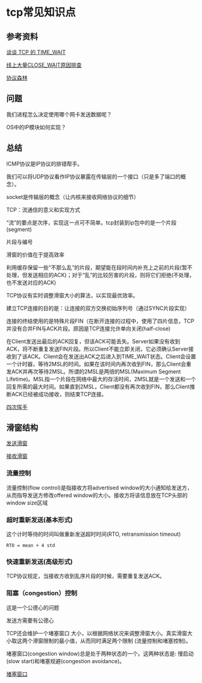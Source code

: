 # tcp常见知识点

## 参考资料

[谈谈 TCP 的 TIME_WAIT](https://zhenbianshu.github.io/2018/12/talk_about_tcp_timewait.html?hmsr=toutiao.io&utm_medium=toutiao.io&utm_source=toutiao.io)

[线上大量CLOSE_WAIT原因排查](https://mp.weixin.qq.com/s/NZqNXdv0esCCUFDYtDy_Hw)

[协议森林](https://wizardforcel.gitbooks.io/protocol-forest-vamei/content/index.html)

## 问题

我们进程怎么决定使用哪个网卡发送数据呢？

OS中的IP模块如何实现？

## 总结

ICMP协议是IP协议的排错帮手。

我们可以将UDP协议看作IP协议暴露在传输层的一个接口（只是多了端口的概念）。

socket是传输层的概念（让内核来接收网络协议的细节）

TCP：流通信的意义和实现方式

“流”的要点是次序，实现这一点可不简单。tcp封装到ip包中的是一个片段(segment)

片段与编号

滑窗的价值在于提高效率

利用缓存保留一些“不那么乱”的片段，期望能在段时间内补充上之前的片段(暂不处理，但发送相应的ACK)；对于“乱”的比较厉害的片段，则将它们拒绝(不处理，也不发送对应的ACK)

TCP协议有实时调整滑窗大小的算法，以实现最优效率。

建立TCP连接的目的是：让连接的双方交换初始序列号（通过SYNC片段实现）

连接的终结使用的是特殊片段FIN（在断开连接的过程中，使用了四片信息，TCP并没有合并FIN与ACK片段。原因是TCP连接允许单向关闭(half-close)

在Client发送出最后的ACK回复，但该ACK可能丢失。Server如果没有收到ACK，将不断重复发送FIN片段。所以Client不能立即关闭，它必须确认Server接收到了该ACK。Client会在发送出ACK之后进入到TIME_WAIT状态。Client会设置一个计时器，等待2MSL的时间。如果在该时间内再次收到FIN，那么Client会重发ACK并再次等待2MSL。所谓的2MSL是两倍的MSL(Maximum Segment Lifetime)。MSL指一个片段在网络中最大的存活时间，2MSL就是一个发送和一个回复所需的最大时间。如果直到2MSL，Client都没有再次收到FIN，那么Client推断ACK已经被成功接收，则结束TCP连接。

[四次挥手](https://github.com/chuanlei/tech-notes/blob/master/pics/four-handshake.jpg)

## 滑窗结构

[发送滑窗](https://github.com/chuanlei/tech-notes/blob/master/pics/sender-window.png)

[接收滑窗](https://github.com/chuanlei/tech-notes/blob/master/pics/receiver-window.png)

### 流量控制

流量控制(flow control)是指接收方将advertised window的大小通知给发送方，从而指导发送方修改offered window的大小。接收方将该信息放在TCP头部的window size区域

### 超时重新发送(基本形式)

这个计时等待的时间叫做重新发送超时时间(RTO, retransmission timeout)

```
RTO = mean + 4 std
```

### 快速重新发送(高级形式)

TCP协议规定，当接收方收到乱序片段的时候，需要重复发送ACK。

### 阻塞（congestion）控制

这是一个公德心的问题

发送方需要有公德心

TCP还会维护一个堵塞窗口 大小，以根据网络状况来调整滑窗大小。真实滑窗大小取这两个滑窗限制的最小值，从而同时满足两个限制 (流量控制和堵塞控制)。

堵塞窗口(congestion window)总是处于两种状态的一个。这两种状态是: 慢启动(slow start)和堵塞规避(congestion avoidance)。

[堵塞窗口](https://github.com/chuanlei/tech-notes/blob/master/pics/congestion-window.png)






